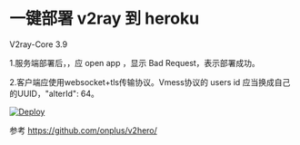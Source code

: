 # 一键部署 v2ray 到 heroku
V2ray-Core 3.9

1.服务端部署后，，应 open app ，显示 Bad Request，表示部署成功。

2.客户端应使用websocket+tls传输协议。Vmess协议的 users id 应当换成自己的UUID，"alterId": 64。

[![Deploy](https://www.herokucdn.com/deploy/button.png)](https://heroku.com/deploy?template=https://github.com/wangyi2005/v2ray-heroku)

参考 https://github.com/onplus/v2hero/
